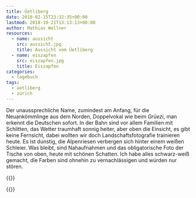 ```yaml
---
title: Üetliberg
date: 2010-02-15T23:32:35+00:00
lastmod: 2018-10-21T13:13:13+00:00
author: Mathias Wellner
resources:
  - name: aussicht
    src: aussicht.jpg
    title: Aussicht vom Üetliberg
  - name: eiszapfen
    src: eiszapfen.jpg
    title: Eiszapfen
categories:
  - tagebuch
tags:
  - üetliberg
  - zürich
---
```

Der unaussprechliche Name, zumindest am Anfang, für die Neuankömmlinge aus dem Norden, Doppelvokal wie beim _Grüezi_, man erkennt die Deutschen sofort. In der Bahn sind vor allem Familien mit Schlitten, das Wetter traumhaft sonnig heiter, aber oben die Einsicht, es gibt keine Fernsicht, dabei wollten wir doch Landschaftsfotografie trainieren heute. Es ist dunstig, die Alpenriesen verbergen sich hinter einem weißen Schleier. Was bleibt, sind Nahaufnahmen und das obligatorische Foto der Tische von oben, heute mit schönen Schatten. Ich habe alles schwarz-weiß gemacht, die Farben sind ohnehin zu vernachlässigen und würden nur stören. 
<!--more-->

{{<responsive-image name="aussicht">}}

{{<responsive-image name="eiszapfen">}}
